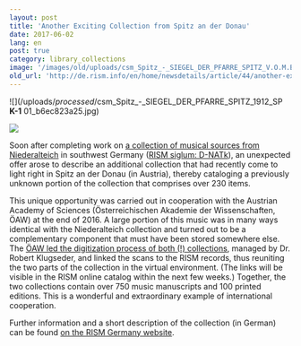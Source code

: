 ```yaml
---
layout: post
title: 'Another Exciting Collection from Spitz an der Donau'
date: 2017-06-02
lang: en
post: true
category: library_collections
image: '/images/old/uploads/csm_Spitz_-_SIEGEL_DER_PFARRE_SPITZ_V.O.M.B_B01_gross_01_894b913cc9.jpg'
old_url: 'http://de.rism.info/en/home/newsdetails/article/44/another-exciting-collection-from-spitz-an-der-donau-1.html'
---
```


 ![](/uploads/_processed_/csm_Spitz_-_SIEGEL_DER_PFARRE_SPITZ_1912_SP __K-1__ 01_b6ec823a25.jpg)

 ![](/uploads/_processed_/csm_Spitz_-_Stempel_Archivum_Altahense_01_514f7fbc14.jpg)

Soon after completing work on&nbsp;[a collection of musical sources from Niederalteich](/en/home/newsdetails/article/64/an-exciting-collection.html "Opens external link in new window")&nbsp;in southwest Germany ([RISM siglum: D-NATk](https://opac.rism.info/search?View=rism&siglum=D-NATk "Opens external link in new window")), an unexpected offer arose to describe an additional collection that had recently come to light right in Spitz an der Donau (in Austria), thereby cataloging a previously unknown portion of the collection that comprises over 230 items.&nbsp;

 This unique opportunity was carried out in cooperation with the Austrian Academy of Sciences (Österreichischen Akademie der Wissenschaften, ÖAW) at the end of 2016. A large portion of this music was in many ways identical with the Niederalteich collection and turned out to be a complementary component that must have been stored somewhere else. The&nbsp;[ÖAW led the digitization process of both (!) collections](http://www.digital-musicology.at/de-at/spitz.html "Opens external link in new window"), managed by Dr. Robert Klugseder, and linked the scans to the RISM records, thus reuniting the two parts of the collection in the virtual environment. (The links will be visible in the RISM online catalog within the next few weeks.) Together, the two collections contain over 750 music manuscripts and 100 printed editions. This is a wonderful and extraordinary example of international cooperation.

 Further information and a short description of the collection (in German) can be found&nbsp;[on the RISM Germany website](http://de.rism.info/de/liste-aller-fundorte/niederalteich-benediktinerabtei-st-mauritius.html "Opens external link in new window").

